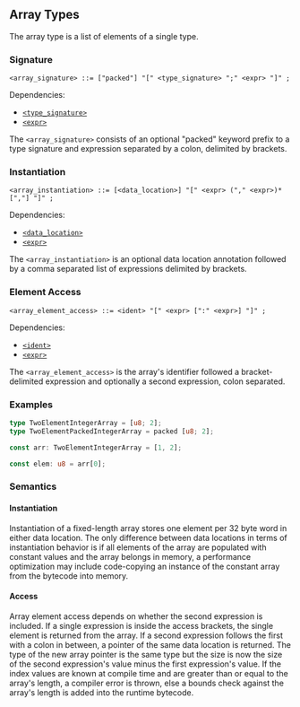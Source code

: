 ## Array Types

The array type is a list of elements of a single type.

### Signature

```ebnf
<array_signature> ::= ["packed"] "[" <type_signature> ";" <expr> "]" ;
```

Dependencies:

- [`<type_signature>`](assignment.md#signature)
- [`<expr>`](../expressions.md#expressions)

The `<array_signature>` consists of an optional "packed" keyword prefix to a type signature and
expression separated by a colon, delimited by brackets.

### Instantiation

```ebnf
<array_instantiation> ::= [<data_location>] "[" <expr> ("," <expr>)* [","] "]" ;
```

Dependencies:

- [`<data_location>`](../data-locations.md#data-locations)
- [`<expr>`](../expressions.md#expressions)

The `<array_instantiation>` is an optional data location annotation followed by a comma separated
list of expressions delimited by brackets.

### Element Access

```ebnf
<array_element_access> ::= <ident> "[" <expr> [":" <expr>] "]" ;
```

Dependencies:

- [`<ident>`](../identifiers.md#identifiers)
- [`<expr>`](../expressions.md#expressions)

The `<array_element_access>` is the array's identifier followed a bracket-delimited expression and
optionally a second expression, colon separated.

### Examples

```rs
type TwoElementIntegerArray = [u8; 2];
type TwoElementPackedIntegerArray = packed [u8; 2];

const arr: TwoElementIntegerArray = [1, 2];

const elem: u8 = arr[0];
```

### Semantics

#### Instantiation

Instantiation of a fixed-length array stores one element per 32 byte word in either data location.
The only difference between data locations in terms of instantiation behavior is if all elements
of the array are populated with constant values and the array belongs in memory, a performance
optimization may include code-copying an instance of the constant array from the bytecode into
memory.

#### Access

Array element access depends on whether the second expression is included. If a single expression is
inside the access brackets, the single element is returned from the array. If a second expression
follows the first with a colon in between, a pointer of the same data location is returned. The type
of the new array pointer is the same type but the size is now the size of the second expression's
value minus the first expression's value. If the index values are known at compile time and are
greater than or equal to the array's length, a compiler error is thrown, else a bounds check against
the array's length is added into the runtime bytecode.

